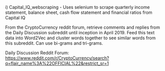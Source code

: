 
i) Capital_IQ_webscraping - Uses selenium to scrape quarterly income statement, balance sheet, cash flow statement and financial ratios from Capital IQ



From the CryptoCurrency reddit forum, retrieve comments and replies from the Daily Discussion subreddit until inception in April 2019. 
Feed this text data into Word2Vec and cluster words together to see similar words from this subreddit. Can use bi-grams and tri-grams.

Daily Discussion Reddit Forum:
https://www.reddit.com/r/CryptoCurrency/search?q=flair_name%3A%22OFFICIAL%22&restrict_sr=1
